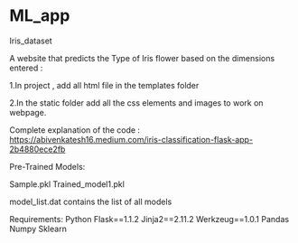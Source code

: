 # ML_app
Iris_dataset

A website that predicts the Type of Iris flower based on the dimensions entered :

1.In project , add all html file in the templates folder

2.In the static folder add all the css elements and images to work on webpage.

Complete explanation of the code : https://abivenkatesh16.medium.com/iris-classification-flask-app-2b4880ece2fb

Pre-Trained Models:

Sample.pkl
Trained_model1.pkl


model_list.dat contains the list of all models

Requirements:
Python
Flask==1.1.2
Jinja2==2.11.2
Werkzeug==1.0.1
Pandas 
Numpy
Sklearn
